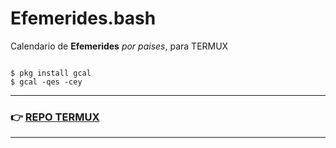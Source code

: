 # Efemerides.bash
Calendario de **Efemerides** *por paises*, para TERMUX

```

$ pkg install gcal
$ gcal -qes -cey

```

<hr>

### :point_right: [REPO TERMUX](https://yanlimeng.github.io/TERMUX)

<hr>

